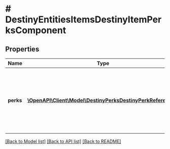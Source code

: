 # # DestinyEntitiesItemsDestinyItemPerksComponent

## Properties

Name | Type | Description | Notes
------------ | ------------- | ------------- | -------------
**perks** | [**\OpenAPI\Client\Model\DestinyPerksDestinyPerkReference[]**](DestinyPerksDestinyPerkReference.md) | The list of perks to display in an item tooltip - and whether or not they have been activated. | [optional]

[[Back to Model list]](../../README.md#models) [[Back to API list]](../../README.md#endpoints) [[Back to README]](../../README.md)
